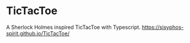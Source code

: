 # TicTacToe
A Sherlock Holmes inspired TicTacToe with Typescript.
https://sisyphos-spirit.github.io/TicTacToe/
